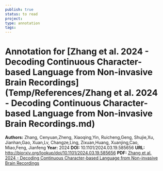```yaml
---
publish: true
status: to read
project:
type: annotation
tags:
---
```

# Annotation for [Zhang et al. 2024 - Decoding Continuous Character-based Language from Non-invasive Brain Recordings](Temp/References/Zhang et al. 2024 - Decoding Continuous Character-based Language from Non-invasive Brain Recordings.md)

**Authors:** Zhang, Cenyuan,Zheng, Xiaoqing,Yin, Ruicheng,Geng, Shujie,Xu, Jianhan,Gao, Xuan,Lv, Changze,Ling, Zixuan,Huang, Xuanjing,Cao, Miao,Feng, Jianfeng
**Year:** 2024
**DOI:** 10.1101/2024.03.19.585656
**URL:** http://biorxiv.org/lookup/doi/10.1101/2024.03.19.585656
**PDF:** [Zhang et al. 2024 - Decoding Continuous Character-based Language from Non-invasive Brain Recordings](Papers/PDFs/Zhang%20et%20al.%202024%20-%20Decoding%20Continuous%20Character-based%20Language%20from%20Non-invasive%20Brain%20Recordings.pdf)

